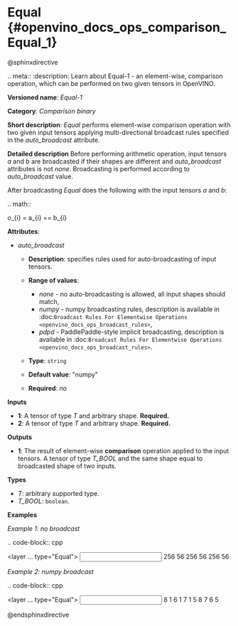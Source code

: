 # Equal {#openvino_docs_ops_comparison_Equal_1}

@sphinxdirective

.. meta::
  :description: Learn about Equal-1 - an element-wise, comparison operation, which 
                can be performed on two given tensors in OpenVINO.

**Versioned name**: *Equal-1*

**Category**: *Comparison binary*

**Short description**: *Equal* performs element-wise comparison operation with two given input tensors applying multi-directional broadcast rules specified in the *auto_broadcast* attribute.

**Detailed description**
Before performing arithmetic operation, input tensors *a* and *b* are broadcasted if their shapes are different and *auto_broadcast* attributes is not *none*. Broadcasting is performed according to *auto_broadcast* value.

After broadcasting *Equal* does the following with the input tensors *a* and *b*:

.. math::
   
   o_{i} = a_{i} == b_{i}

**Attributes**:

* *auto_broadcast*

  * **Description**: specifies rules used for auto-broadcasting of input tensors.
  * **Range of values**:
    
    * *none* - no auto-broadcasting is allowed, all input shapes should match,
    * *numpy* - numpy broadcasting rules, description is available in :doc:`Broadcast Rules For Elementwise Operations <openvino_docs_ops_broadcast_rules>`,
    * *pdpd* - PaddlePaddle-style implicit broadcasting, description is available in :doc:`Broadcast Rules For Elementwise Operations <openvino_docs_ops_broadcast_rules>`.
  * **Type**: ``string``
  * **Default value**: "numpy"
  * **Required**: *no*

**Inputs**

* **1**: A tensor of type *T* and arbitrary shape. **Required.**
* **2**: A tensor of type *T* and arbitrary shape. **Required.**

**Outputs**

* **1**: The result of element-wise **comparison** operation applied to the input tensors. A tensor of type *T_BOOL* and the same shape equal to broadcasted shape of two inputs.

**Types**

* *T*: arbitrary supported type.
* *T_BOOL*: ``boolean``.

**Examples**

*Example 1: no broadcast*

.. code-block:: cpp
   
   <layer ... type="Equal">
       <data auto_broadcast="none"/>
       <input>
           <port id="0">
               <dim>256</dim>
               <dim>56</dim>
           </port>
           <port id="1">
               <dim>256</dim>
               <dim>56</dim>
           </port>
       </input>
       <output>
           <port id="2">
               <dim>256</dim>
               <dim>56</dim>
           </port>
       </output>
   </layer>

*Example 2: numpy broadcast*

.. code-block:: cpp
   
   <layer ... type="Equal">
       <data auto_broadcast="numpy"/>
       <input>
           <port id="0">
               <dim>8</dim>
               <dim>1</dim>
               <dim>6</dim>
               <dim>1</dim>
           </port>
           <port id="1">
               <dim>7</dim>
               <dim>1</dim>
               <dim>5</dim>
           </port>
       </input>
       <output>
           <port id="2">
               <dim>8</dim>
               <dim>7</dim>
               <dim>6</dim>
               <dim>5</dim>
           </port>
       </output>
   </layer>

@endsphinxdirective

